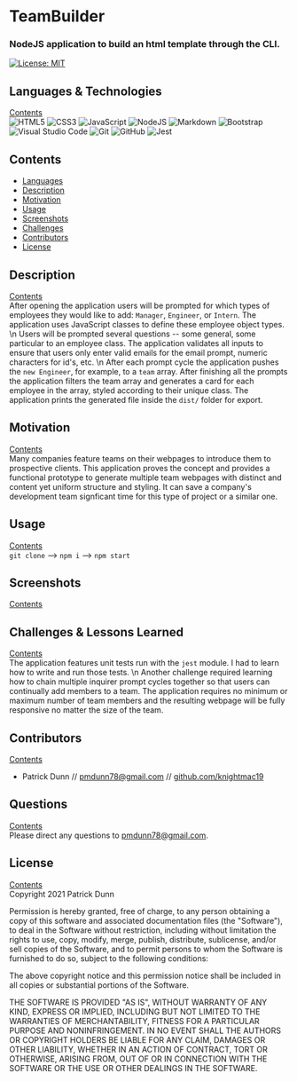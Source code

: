 # TeamBuilder
    
### NodeJS application to build an html template through the CLI.

[![License: MIT](https://img.shields.io/badge/License-MIT-yellow.svg)](https://opensource.org/licenses/MIT)  

## <a name="languages"></a> Languages & Technologies
[Contents](#contents)  
<img alt="HTML5" src="https://img.shields.io/badge/html5-%23E34F26.svg?&style=for-the-badge&logo=html5&logoColor=white"/>
                 <img alt="CSS3" src="https://img.shields.io/badge/css3-%231572B6.svg?&style=for-the-badge&logo=css3&logoColor=white"/>
                 <img alt="JavaScript" src="https://img.shields.io/badge/javascript-%23323330.svg?&style=for-the-badge&logo=javascript&logoColor=%23F7DF1E"/>
                 <img alt="NodeJS" src="https://img.shields.io/badge/node.js-%2343853D.svg?&style=for-the-badge&logo=node.js&logoColor=white"/>
                 <img alt="Markdown" src="https://img.shields.io/badge/markdown-%23000000.svg?&style=for-the-badge&logo=markdown&logoColor=white"/>
                 <img alt="Bootstrap" src="https://img.shields.io/badge/bootstrap-%23563D7C.svg?&style=for-the-badge&logo=bootstrap&logoColor=white"/>
                 <img alt="Visual Studio Code" src="https://img.shields.io/badge/VisualStudioCode-0078d7.svg?&style=for-the-badge&logo=visual-studio-code&logoColor=white"/>
                 <img alt="Git" src="https://img.shields.io/badge/git-%23F05033.svg?&style=for-the-badge&logo=git&logoColor=white"/>
                 <img alt="GitHub" src="https://img.shields.io/badge/github-%23121011.svg?&style=for-the-badge&logo=github&logoColor=white"/>
                 <img alt="Jest" src="https://img.shields.io/badge/-jest-%23C21325?&style=for-the-badge&logo=jest&logoColor=white"/>
                

## <a name="contents"></a>  Contents
- [Languages](#languages)
- [Description](#description)
- [Motivation](#motivation)
- [Usage](#usage)
- [Screenshots](#screenshots)
- [Challenges](#challenges)
- [Contributors](#contributors)  
- [License](#license)


## <a name="description"></a> Description
[Contents](#contents)  
After opening the application users will be prompted for which types of employees they would like to add: `Manager`, `Engineer`, or `Intern`. The application uses JavaScript classes to define these employee object types. \n Users will be prompted several questions -- some general, some particular to an employee class. The application validates all inputs to ensure that users only enter valid emails for the email prompt, numeric characters for id's, etc. \n After each prompt cycle the application pushes the `new Engineer`, for example, to a `team` array. After finishing all the prompts the application filters the team array and generates a card for each employee in the array, styled according to their unique class. The application prints the generated file inside the `dist/` folder for export.

## <a name="motivation"></a> Motivation
[Contents](#contents)  
Many companies feature teams on their webpages to introduce them to prospective clients. This application proves the concept and provides a functional prototype to generate multiple team webpages with distinct and content yet uniform structure and styling. It can save a company's development team signficant time for this type of project or a similar one.

## <a name="usage"></a> Usage
[Contents](#contents)  
`git clone` --> `npm i` --> `npm start`

## <a name="screenshots"></a> Screenshots
[Contents](#contents)  

## <a name="challenges"></a> Challenges & Lessons Learned
[Contents](#contents)  
The application features unit tests run with the `jest` module. I had to learn how to write and run those tests. \n Another challenge required learning how to chain multiple inquirer prompt cycles together so that users can continually add members to a team. The application requires no minimum or maximum number of team members and the resulting webpage will be fully responsive no matter the size of the team.

## <a name="contributors"></a> Contributors
[Contents](#contents)  
- Patrick Dunn // [pmdunn78@gmail.com](mailto:pmdunn78@gmail.com) // [github.com/knightmac19](https://github.com/knightmac19)  

## <a name="questions"></a> Questions
[Contents](#contents)  
Please direct any questions to [pmdunn78@gmail.com](mailto:pmdunn78@gmail.com).

## <a name="license"></a> License
[Contents](#contents)  
Copyright 2021 Patrick Dunn

Permission is hereby granted, free of charge, to any person obtaining a copy of this software and associated documentation files (the "Software"), to deal in the Software without restriction, including without limitation the rights to use, copy, modify, merge, publish, distribute, sublicense, and/or sell copies of the Software, and to permit persons to whom the Software is furnished to do so, subject to the following conditions:

The above copyright notice and this permission notice shall be included in all copies or substantial portions of the Software.

THE SOFTWARE IS PROVIDED "AS IS", WITHOUT WARRANTY OF ANY KIND, EXPRESS OR IMPLIED, INCLUDING BUT NOT LIMITED TO THE WARRANTIES OF MERCHANTABILITY, FITNESS FOR A PARTICULAR PURPOSE AND NONINFRINGEMENT. IN NO EVENT SHALL THE AUTHORS OR COPYRIGHT HOLDERS BE LIABLE FOR ANY CLAIM, DAMAGES OR OTHER LIABILITY, WHETHER IN AN ACTION OF CONTRACT, TORT OR OTHERWISE, ARISING FROM, OUT OF OR IN CONNECTION WITH THE SOFTWARE OR THE USE OR OTHER DEALINGS IN THE SOFTWARE.
